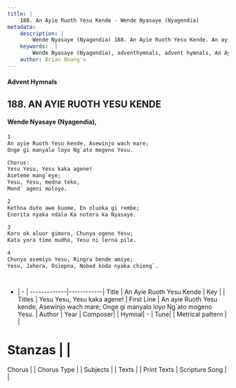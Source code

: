 ```yaml
---
title: |
    188. An Ayie Ruoth Yesu Kende - Wende Nyasaye (Nyagendia)
metadata:
    description: |
        Wende Nyasaye (Nyagendia) 188. An Ayie Ruoth Yesu Kende. An ayie Ruoth Yesu kende, Asewinjo wach mare; Onge gi manyalo loyo Ng`ato mogeno Yesu.  Chorus: Yesu Yesu, Yesu kaka agene! Aseteme mang`eye; Yesu, Yesu, medna teko, Mond` ageni moloyo.  
    keywords:  |
        Wende Nyasaye (Nyagendia), adventhymnals, advent hymnals, An Ayie Ruoth Yesu Kende, An ayie Ruoth Yesu kende, Asewinjo wach mare; Onge gi manyalo loyo Ng`ato mogeno Yesu.. Yesu Yesu, Yesu kaka agene!
    author: Brian Onang'o
---
```


#### Advent Hymnals
## 188. AN AYIE RUOTH YESU KENDE
####  Wende Nyasaye (Nyagendia),

```txt
1
An ayie Ruoth Yesu kende, Asewinjo wach mare;
Onge gi manyalo loyo Ng`ato mogeno Yesu.

Chorus:
Yesu Yesu, Yesu kaka agene!
Aseteme mang`eye;
Yesu, Yesu, medna teko,
Mond` ageni moloyo.

2
Kethna duto awe kuome, En oluoka gi rembe;
Enorita nyaka ndalo Ka notera ka Nyasaye.

3
Koro ok aluor gimoro, Chunya ogeno Yesu;
Kata yora timo mudho, Yesu ni lerna pile.

4
Chunya asemiyo Yesu, Ringra bende amiye;
Yesu, Jahera, Osiepna, Nobed koda nyaka chieng`.




```

- |   -  |
-------------|------------|
Title | An Ayie Ruoth Yesu Kende |
Key |  |
Titles | Yesu Yesu, Yesu kaka agene! |
First Line | An ayie Ruoth Yesu kende, Asewinjo wach mare; Onge gi manyalo loyo Ng`ato mogeno Yesu. |
Author | 
Year | 
Composer| |
Hymnal|  - |
Tune|  |
Metrical pattern | |
# Stanzas |  |
Chorus |  |
Chorus Type |  |
Subjects | |
Texts |  |
Print Texts | 
Scripture Song |  |
    
